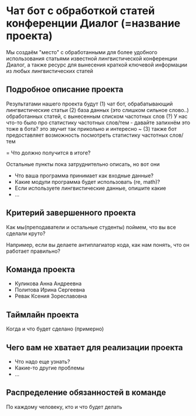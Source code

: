 # Чат бот с обработкой статей конференции Диалог (=название проекта)
Мы создаём "место" с обработанными для более удобного использования статьями известной лингвистической конференции Диалог, а также ресурс для вынесения краткой ключевой информации из любых лингвистических статей

## Подробное описание проекта

Результатами нашего проекта будут (1) чат бот, обрабатывающий лингвистические статьи (2) база данных (это слишком сильное слово..) обработанных статей, с вынесенным списком частотных слов
(?) У нас что-то было про статистику частотных слов/тем - давайте запихнём это тоже в бота? это звучит так прикольно и интересно
~ (3) также бот предоставляет возможность посмотреть статистику частотных слов/тем 

= Что должно получится в итоге?

Остальные пункты пока затруднительно описать, но вот они

- Что ваша программа принимает как входные данные?
- Какие модули программа будет использовать (re, math)?
- Если используете лингвистические данные, опишите какие
- ...

## Критерий завершенного проекта

Как мы(преподаватели и остальные студенты) поймем, что вы все сделали круто?

Например, если вы делаете антиплагиатор кода, как нам понять, что он работает правильно?

## Команда проекта

- Куликова Анна Андреевна  
- Политова Ирина Сергеевна
- Ревак Ксения Зореславовна

## Таймлайн проекта

Когда и что будет сделано (примерно)

## Чего вам не хватает для реализации проекта

- Что надо еще узнать?
- Какие-то другие проблемы
- ...

## Распределение обязанностей в команде

По каждому человеку, кто и что будет делать
